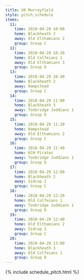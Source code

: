 ```yaml
---
title: U9 Murrayfield
style: pitch_schedule
items:
  11:
    time: 2018-04-29 10:00
    home: Blackheath 2
    away: Old Elthamians 2
    group: Group C
  12:
    time: 2018-04-29 10:20
    home: Old Colfeians 1
    away: Old Elthamians 3
    group: Group D
  13:
    time: 2018-04-29 10:40
    home: Blackheath 2
    away: Hampstead
    group: Group C
  14:
    time: 2018-04-29 11:00
    home: Blackheath 3
    away: Tonbridge Juddians 1
    group: Group D
  15:
    time: 2018-04-29 11:20
    home: Hampstead
    away: Old Elthamians 2
    group: Group C
  16:
    time: 2018-04-29 11:40
    home: KCH Pirates
    away: Tonbridge Juddians 1
    group: Group D
  17:
    time: 2018-04-29 12:00
    home: Blackheath 2
    away: Sidcup 2
    group: Group C
  18:
    time: 2018-04-29 12:20
    home: Old Colfeians 1
    away: Tonbridge Juddians 1
    group: Group D
  19:
    time: 2018-04-29 12:40
    home: Old Elthamians 2
    away: Sidcup 2
    group: Group C
  20:
    time: 2018-04-29 13:00
    home: Blackheath 3
    away: Old Colfeians 1
    group: Group D
---
```


{% include schedule_pitch.html %}
